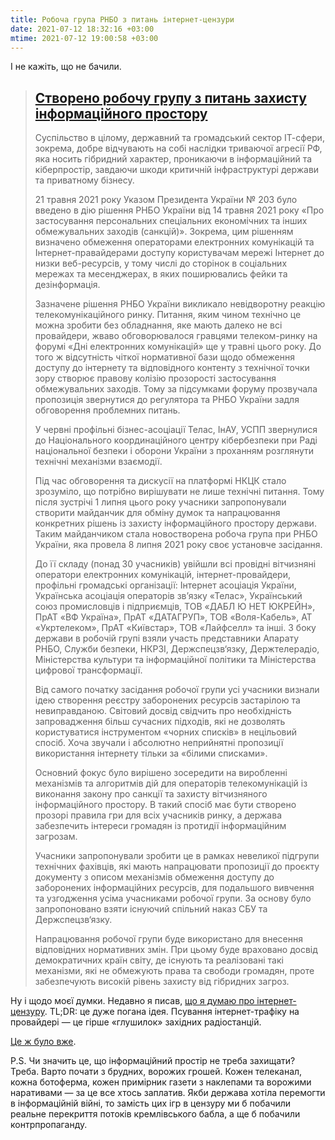 ```yaml
---
title: Робоча група РНБО з питань інтернет-цензури
date: 2021-07-12 18:32:16 +03:00
mtime: 2021-07-12 19:00:58 +03:00
---
```


І не кажіть, що не бачили.

> [Створено робочу групу з питань захисту інформаційного простору][1]
> --------------------------------------------------------------
>
> Суспільство в цілому, державний та громадський сектор ІТ-сфери, зокрема, добре відчувають на собі наслідки триваючої агресії РФ, яка носить гібридний характер, проникаючи в інформаційний та кіберпростір, завдаючи шкоди критичній інфраструктурі держави та приватному бізнесу.
>
> 21 травня 2021 року Указом Президента України № 203 було введено в дію рішення РНБО України від 14 травня 2021 року «Про застосування персональних спеціальних економічних та інших обмежувальних заходів (санкцій)». Зокрема, цим рішенням визначено обмеження операторами електронних комунікацій та Інтернет-правайдерами доступу користувачам мережі Інтернет до низки веб-ресурсів, у тому числі до сторінок в соціальних мережах та месенджерах, в яких поширювались фейки та дезінформація.
>
> Зазначене рішення РНБО України викликало невідворотну реакцію телекомунікаційного ринку. Питання, яким чином технічно це можна зробити без обладнання, яке мають далеко не всі провайдери, жваво обговорювалося гравцями телеком-ринку на форумі «Дні електронних комунікацій» ще у травні цього року. До того ж відсутність чіткої нормативної бази щодо обмеження доступу до інтернету та відповідного контенту з технічної точки зору створює правову колізію прозорості застосування обмежувальних заходів. Тому за підсумками форуму прозвучала пропозиція звернутися до регулятора та РНБО України задля обговорення проблемних питань.
>
> У червні профільні бізнес-асоціації Телас, ІнАУ, УСПП звернулися до Національного координаційного центру кібербезпеки при Раді національної безпеки і оборони України з проханням розглянути технічні механізми взаємодії.
>
> Під час обговорення та дискусії на платформі НКЦК стало зрозуміло, що потрібно вирішувати не лише технічні питання. Тому після зустрічі 1 липня цього року учасники запропонували створити майданчик для обміну думок та напрацювання конкретних рішень із захисту інформаційного простору держави. Таким майданчиком стала новостворена робоча група при РНБО України, яка провела 8 липня 2021 року своє установче засідання.
>
> До її складу (понад 30 учасників) увійшли всі провідні вітчизняні оператори електронних комунікацій, інтернет-провайдери, профільні громадські організації: Інтернет асоціація України, Українська асоціація операторів зв’язку «Телас», Український союз промисловців і підприємців, ТОВ «ДАБЛ Ю НЕТ ЮКРЕЙН», ПрАТ «ВФ Україна», ПрАТ «ДАТАГРУП», ТОВ «Воля-Кабель», АТ «Укртелеком», ПрАТ «Київстар», ТОВ «Лайфселл» та інші. З боку держави в робочій групі взяли участь представники Апарату РНБО, Служби безпеки, НКРЗІ, Держспецзв‘язку, Держтелерадіо, Міністерства культури та інформаційної політики та Міністерства цифрової трансформації.
>
> Від самого початку засідання робочої групи усі учасники визнали ідею створення реєстру заборонених ресурсів застарілою та невиправданою. Світовий досвід свідчить про необхідність запровадження більш сучасних підходів, які не дозволять користуватися інструментом «чорних списків» в нецільовий спосіб. Хоча звучали і абсолютно неприйнятні пропозиції використання інтернету тільки за «білими списками».
>
> Основний фокус було вирішено зосередити на виробленні механізмів та алгоритмів дій для операторів телекомунікацій із виконання закону про санкції та захисту вітчизняного інформаційного простору. В такий спосіб має бути створено прозорі правила гри для всіх учасників ринку, а держава забезпечить інтереси громадян із протидії інформаційним загрозам.
>
> Учасники запропонували зробити це в рамках невеликої підгрупи технічних фахівців, які мають напрацювати пропозиції до проєкту документу з описом механізмів обмеження доступу до заборонених інформаційних ресурсів, для подальшого вивчення та узгодження усіма учасниками робочої групи. За основу було запропоновано взяти існуючий спільний наказ СБУ та Держспецзв‘язку.
>
> Напрацювання робочої групи буде використано для внесення відповідних нормативних змін. При цьому буде враховано досвід демократичних країн світу, де існують та реалізовані такі механізми, які не обмежують права та свободи громадян, проте забезпечують високій рівень захисту від гібридних загроз.

Ну і щодо моєї думки. Недавно я писав, [що я думаю про інтернет-цензуру][2]. TL;DR: це дуже погана ідея. Псування інтернет-трафіку на провайдері — це гірше «глушилок» західних радіостанцій.

[Це ж було вже][3].

P.S. Чи значить це, що інформаційний простір не треба захищати? Треба. Варто почати з брудних, ворожих грошей. Кожен телеканал, кожна ботоферма, кожен примірник газети з наклепами та ворожими наративами — за це все хтось заплатив. Якби держава хотіла перемогти в інформаційній війні, то замість цих ігр в цензуру ми б побачили реальне перекриття потоків кремлівського бабла, а ще б побачили контрпропаганду.

[1]: https://www.rnbo.gov.ua/ua/Diialnist/4926.html
[2]: /2021/07/09/on-censorship.html
[3]: https://www.pravda.com.ua/news/2004/10/13/3003174/
